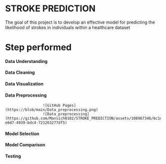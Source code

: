 # STROKE PREDICTION
The goal of this project is to develop an effective model for predicting the likelihood of strokes in individuals within a healthcare dataset

# Step performed 
#### Data Understanding 
#### Data Cleaning
#### Data Visualization
#### Data Preprocessing
                     ![GitHub Pages](https://blob/main/Data_preprocessing.png)
                     ![Data_preprocessing](https://github.com/Mansich0102/STROKE_PREDICTION/assets/108967346/6c1d3a4b-e6d7-4939-bdc4-721263277df5)

#### Model Selection
#### Model Comparison
#### Testing 


